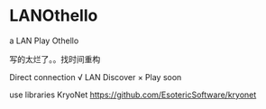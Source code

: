 # LANOthello
a LAN Play Othello

写的太烂了。。找时间重构

Direct connection √
LAN Discover ×
Play soon 

use libraries
KryoNet https://github.com/EsotericSoftware/kryonet